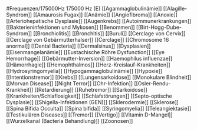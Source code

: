 #Frequenzen/175000Hz
175000 Hz (E)
[[Agammaglobulinämie]]
[[Alagille-Syndrom]]
[[Amaurosis Fugax]]
[[Anämie]]
[[Angiofibroma]]
[[Anoxie]]
[[Arteriohepatische Dysplasie]]
[[Augenkrebs]]
[[Autoimmunerkrankungen]]
[[Bakterieninfektionen und Mykosen]]
[[Benommen]]
[[Birt-Hogg-Dube-Syndrom]]
[[Bronchiolitis]]
[[Bronchitis]]
[[Buruli]]
[[Cerclage von Cervix]]
[[Cerclage von Gebärmutterhalser]]
[[Cerclage]]
[[Chromosome 16 anormal]]
[[Dental Bacteria]]
[[Dermalsinus]]
[[Dysplasien]]
[[Eisenmangelanämie]]
[[Eustachische Röhre Dysfunction]]
[[Eye Hemorrhage]]
[[Gebärmutter-Inversion]]
[[Haemophilus influenzae]]
[[Hämorrhagie]]
[[Hemophthalmos]]
[[Herz-Kreislauf-Krankheiten]]
[[Hydrosyringomyelia]]
[[Hypogammaglobulinämie]]
[[Hypoxie]]
[[Intentionstremor]]
[[Krebs]]
[[Lungensarkoidose]]
[[Monokulare Blindheit]]
[[Morvan Disease]]
[[Night Terror]]
[[Ohr-Infektion]]
[[Osler-Rendu-Krankheit]]
[[Retardierung]]
[[Ruhetremor]]
[[Sarkoidose]]
[[Krankheiten/Schlaflosigkeit]]
[[Schlafstörungen]]
[[Septo-optische Dysplasie]]
[[Shigella-Infektionen (GEN)]]
[[Sklerodermie]]
[[Sklerose]]
[[Spina Bifida Occulta]]
[[Spina bifida]]
[[Syringomyelia]]
[[Teleangiektasie]]
[[Testikulären Diseases]]
[[Tremor]]
[[Vertigo]]
[[Vitamin D-Mangel]]
[[Wurzelkanal (Bacteria Behandlung)]]
[[Zoonosen]]